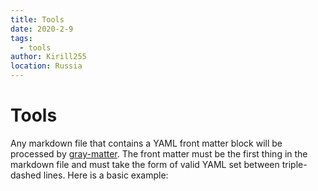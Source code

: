 ```yaml
---
title: Tools
date: 2020-2-9
tags:
  - tools
author: Kirill255
location: Russia
---
```


# Tools

Any markdown file that contains a YAML front matter block will be processed by [gray-matter](https://github.com/jonschlinkert/gray-matter). The front matter must be the first thing in the markdown file and must take the form of valid YAML set between triple-dashed lines. Here is a basic example: